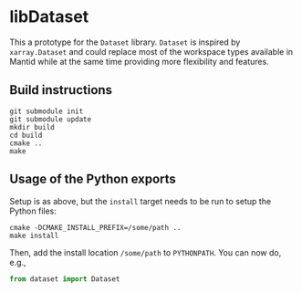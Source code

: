 # libDataset

This a prototype for the `Dataset` library.
`Dataset` is inspired by `xarray.Dataset` and could replace most of the workspace types available in Mantid while at the same time providing more flexibility and features.

## Build instructions

```
git submodule init
git submodule update
mkdir build
cd build
cmake ..
make
```

## Usage of the Python exports

Setup is as above, but the `install` target needs to be run to setup the Python files:

```
cmake -DCMAKE_INSTALL_PREFIX=/some/path ..
make install
```

Then, add the install location `/some/path` to `PYTHONPATH`.
You can now do, e.g.,

```python
from dataset import Dataset
```

